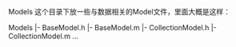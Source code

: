 Models
这个目录下放一些与数据相关的Model文件，里面大概是这样：
 
Models
    |- BaseModel.h
    |- BaseModel.m
    |- CollectionModel.h
    |- CollectionModel.m
    ...
